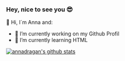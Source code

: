 ### Hey, nice to see you 😎
👋 Hi, I´m Anna and:
- 🔭 I’m currently working on my Github Profil 
- 🌱 I’m currently learning HTML


[![annadragan's github stats](https://github-readme-stats.vercel.app/api?username=annadragan)](https://github.com/anuraghazra/github-readme-stats)



<!--
**annadragan/annadragan** is a ✨ _special_ ✨ repository because its `README.md` (this file) appears on your GitHub profile.

Here are some ideas to get you started:

- 🔭 I’m currently working on ...
- 🌱 I’m currently learning ...
- 👯 I’m looking to collaborate on ...
- 🤔 I’m looking for help with ...
- 💬 Ask me about ...
- 📫 How to reach me: ...
- 😄 Pronouns: ...
- ⚡ Fun fact: ...
-->
